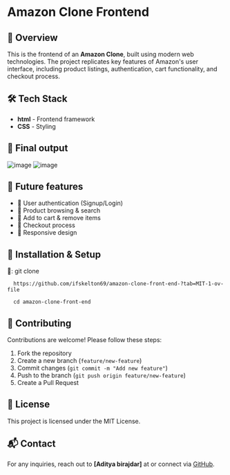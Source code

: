 # Amazon Clone Frontend



## 🚀 Overview

This is the frontend of an **Amazon Clone**, built using modern web technologies. The project replicates key features of Amazon's user interface, including product listings, authentication, cart functionality, and checkout process.

## 🛠️ Tech Stack

- **html** - Frontend framework
- **CSS** - Styling

## 🤩 Final output
![image](https://github.com/user-attachments/assets/32ce681c-d945-46ee-b9b7-0384f164a3f7)
![image](https://github.com/user-attachments/assets/3e02cbbb-a1f8-481c-b5d5-40902b6434de)



## 🎯 Future features

- 🔹 User authentication (Signup/Login)
- 🔹 Product browsing & search
- 🔹 Add to cart & remove items
- 🔹 Checkout process
- 🔹 Responsive design

## 🔧 Installation & Setup

  🤟: git clone 
   
      https://github.com/ifskelton69/amazon-clone-front-end-?tab=MIT-1-ov-file
      
      cd amazon-clone-front-end


## 🤝 Contributing

Contributions are welcome! Please follow these steps:

1. Fork the repository
2. Create a new branch (`feature/new-feature`)
3. Commit changes (`git commit -m "Add new feature"`)
4. Push to the branch (`git push origin feature/new-feature`)
5. Create a Pull Request

## 📜 License

This project is licensed under the MIT License.

## 📬 Contact

For any inquiries, reach out to **[Aditya birajdar]** at or connect via [GitHub](https://github.com/ifskelton69).

